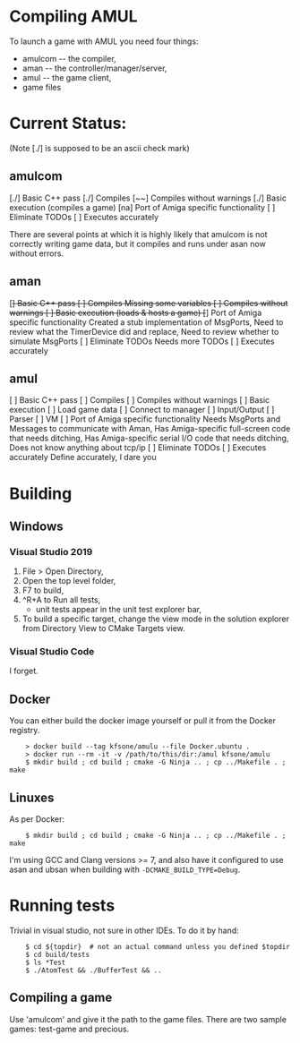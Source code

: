 # Compiling AMUL

To launch a game with AMUL you need four things:

- amulcom -- the compiler,
- aman -- the controller/manager/server,
- amul -- the game client,
- game files

# Current Status:

(Note [./] is supposed to be an ascii check mark)

## amulcom

[./] Basic C++ pass
[./] Compiles
[~~] Compiles without warnings
[./] Basic execution (compiles a game)
[na] Port of Amiga specific functionality
[  ] Eliminate TODOs
[  ] Executes accurately

There are several points at which it is highly likely that amulcom is
not correctly writing game data, but it compiles and runs under asan now
without errors.

## aman

[~~] Basic C++ pass
[  ] Compiles
	Missing some variables
[  ] Compiles without warnings
[  ] Basic execution (loads & hosts a game)
[~~] Port of Amiga specific functionality
	Created a stub implementation of MsgPorts,
	Need to review what the TimerDevice did and replace,
	Need to review whether to simulate MsgPorts
[  ] Eliminate TODOs
	Needs more TODOs
[  ] Executes accurately

## amul

[  ] Basic C++ pass
[  ] Compiles
[  ] Compiles without warnings
[  ] Basic execution
	[  ] Load game data
	[  ] Connect to manager
	[  ] Input/Output
	[  ] Parser
	[  ] VM
[  ] Port of Amiga specific functionality
	Needs MsgPorts and Messages to communicate with Aman,
	Has Amiga-specific full-screen code that needs ditching,
	Has Amiga-specific serial I/O code that needs ditching,
	Does not know anything about tcp/ip
[  ] Eliminate TODOs
[  ] Executes accurately
	Define accurately, I dare you

# Building

## Windows
### Visual Studio 2019

1. File > Open Directory,
2. Open the top level folder,
3. F7 to build,
4. ^R+A to Run all tests,
	- unit tests appear in the unit test explorer bar,
5. To build a specific target, change the view mode in the solution
   explorer from Directory View to CMake Targets view.

### Visual Studio Code

I forget.

## Docker

You can either build the docker image yourself or pull it from the Docker
registry.

```
	> docker build --tag kfsone/amulu --file Docker.ubuntu .
	> docker run --rm -it -v /path/to/this/dir:/amul kfsone/amulu
	$ mkdir build ; cd build ; cmake -G Ninja .. ; cp ../Makefile . ; make
```

## Linuxes

As per Docker:

```
	$ mkdir build ; cd build ; cmake -G Ninja .. ; cp ../Makefile . ; make
```

I'm using GCC and Clang versions >= 7, and also have it configured to use
asan and ubsan when building with `-DCMAKE_BUILD_TYPE=Debug`.


# Running tests

Trivial in visual studio, not sure in other IDEs. To do it by hand:

```
	$ cd ${topdir}  # not an actual command unless you defined $topdir
	$ cd build/tests
	$ ls *Test
	$ ./AtomTest && ./BufferTest && ..
```

## Compiling a game

Use 'amulcom' and give it the path to the game files. There are two sample
games: test-game and precious.

